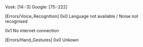 Vosk:   [14:-3]
Google: [75:-222]

[Errors/Voice_Recognition]
0x0
Language not available / Noise not recognised

0x1
No internet connection

[Errors/Hand_Gestures]
0x0
Unkown